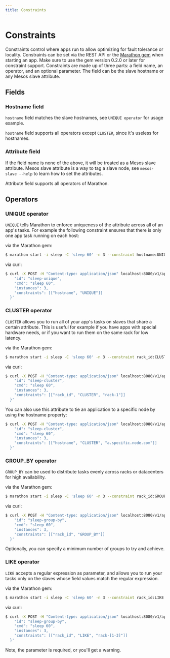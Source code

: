 ```yaml
---
title: Constraints
---
```


# Constraints

Constraints control where apps run to allow optimizing for fault tolerance or locality.
Constraints can be set via the REST API or the [Marathon gem](https://rubygems.org/gems/marathon_client) when starting an app. Make sure to use the gem version 0.2.0 or later for constraint support. Constraints are made up of three parts: a field name, an operator, and an optional parameter. The field can be the slave hostname or any Mesos slave attribute.

## Fields

### Hostname field

`hostname` field matches the slave hostnames, see `UNIQUE operator` for usage example.

`hostname` field supports all operators except `CLUSTER`, since it's useless for hostnames.

### Attribute field

If the field name is none of the above, it will be treated as a Mesos slave attribute. Mesos slave attribute is a way to tag a slave node, see `mesos-slave --help` to learn how to set the attributes.

Attribute field supports all operators of Marathon.

## Operators

### UNIQUE operator

`UNIQUE` tells Marathon to enforce uniqueness of the attribute across all of an app's tasks. For example the following constraint ensures that there is only one app task running on each host:

via the Marathon gem:

``` bash
$ marathon start -i sleep -C 'sleep 60' -n 3 --constraint hostname:UNIQUE
```

via curl:

``` bash
$ curl -X POST -H "Content-type: application/json" localhost:8080/v1/apps/start -d '{
    "id": "sleep-unique",
    "cmd": "sleep 60",
    "instances": 3,
    "constraints": [["hostname", "UNIQUE"]]
  }'
```

### CLUSTER operator

`CLUSTER` allows you to run all of your app's tasks on slaves that share a certain attribute. This is useful for example if you have apps with special hardware needs, or if you want to run them on the same rack for low latency.

via the Marathon gem:

``` bash
$ marathon start -i sleep -C 'sleep 60' -n 3 --constraint rack_id:CLUSTER:rack-1
```

via curl:

``` bash
$ curl -X POST -H "Content-type: application/json" localhost:8080/v1/apps/start -d '{
    "id": "sleep-cluster",
    "cmd": "sleep 60",
    "instances": 3,
    "constraints": [["rack_id", "CLUSTER", "rack-1"]]
  }'
```

You can also use this attribute to tie an application to a specific node by using the hostname property:

``` bash
$ curl -X POST -H "Content-type: application/json" localhost:8080/v1/apps/start -d '{
    "id": "sleep-cluster",
    "cmd": "sleep 60",
    "instances": 3,
    "constraints": [["hostname", "CLUSTER", "a.specific.node.com"]]
  }'
```

### GROUP_BY operator

`GROUP_BY` can be used to distribute tasks evenly across racks or datacenters for high availability.

via the Marathon gem:

``` bash
$ marathon start -i sleep -C 'sleep 60' -n 3 --constraint rack_id:GROUP_BY
```

via curl:

``` bash
$ curl -X POST -H "Content-type: application/json" localhost:8080/v1/apps/start -d '{
    "id": "sleep-group-by",
    "cmd": "sleep 60",
    "instances": 3,
    "constraints": [["rack_id", "GROUP_BY"]]
  }'
```

Optionally, you can specify a minimum number of groups to try and achieve.

### LIKE operator

`LIKE` accepts a regular expression as parameter, and allows you to run your tasks only on the slaves whose field values match the regular expression.

via the Marathon gem:

``` bash
$ marathon start -i sleep -C 'sleep 60' -n 3 --constraint rack_id:LIKE:rack-[1-3]
```

via curl:

``` bash
$ curl -X POST -H "Content-type: application/json" localhost:8080/v1/apps/start -d '{
    "id": "sleep-group-by",
    "cmd": "sleep 60",
    "instances": 3,
    "constraints": [["rack_id", "LIKE", "rack-[1-3]"]]
  }'
```

Note, the parameter is required, or you'll get a warning.
